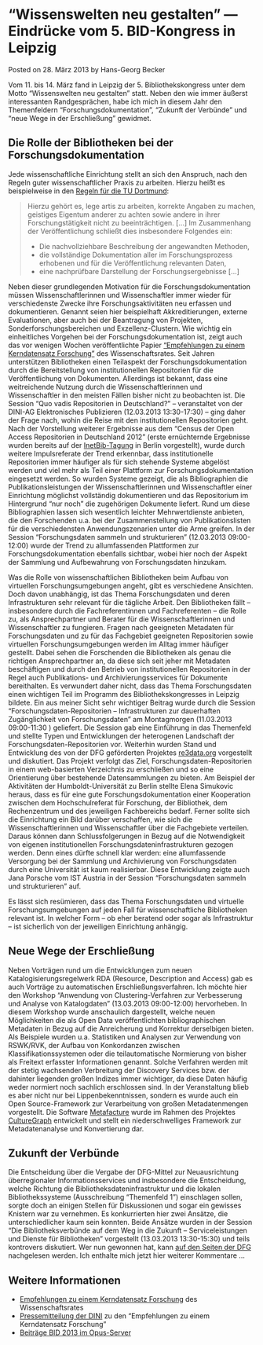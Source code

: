 # “Wissenswelten neu gestalten” — Eindrücke vom 5. BID-Kongress in Leipzig

Posted on 28. März 2013 by Hans-Georg Becker	

Vom 11. bis 14. März fand in Leipzig der 5. Bibliothekskongress unter dem Motto “Wissenswelten neu gestalten” statt. Neben den wie immer äußerst interessanten Randgesprächen, habe ich mich in diesem Jahr den Themenfeldern “Forschungsdokumentation”, “Zukunft der Verbünde” und “neue Wege in der Erschließung” gewidmet.

## Die Rolle der Bibliotheken bei der Forschungsdokumentation

Jede wissenschaftliche Einrichtung stellt an sich den Anspruch, nach den Regeln guter wissenschaftlicher Praxis zu arbeiten. Hierzu heißt es beispielweise in den [Regeln für die TU Dortmund](http://www.tu-dortmund.de/uni/Uni/Organisation/Kommission_gute_wissenschaftliche_Praxis/Regeln_guter_wissenschaftlicher_Praxis_der_TUDO_17_06_09.pdf):

>    Hierzu gehört es, lege artis zu arbeiten, korrekte Angaben zu machen, geistiges Eigentum anderer zu achten sowie andere in ihrer Forschungstätigkeit nicht zu beeinträchtigen. […]
>    Im Zusammenhang der Veröffentlichung schließt dies insbesondere Folgendes ein:
>    * Die nachvollziehbare Beschreibung der angewandten Methoden,
>    * die vollständige Dokumentation aller im Forschungsprozess erhobenen und für die Veröffentlichung relevanten Daten,
>    * eine nachprüfbare Darstellung der Forschungsergebnisse […]

Neben dieser grundlegenden Motivation für die Forschungsdokumentation müssen Wissenschaftlerinnen und Wissenschaftler immer wieder für verschiedenste Zwecke ihre Forschungsaktivitäten neu erfassen und dokumentieren. Genannt seien hier beispielhaft Akkreditierungen, externe Evaluationen, aber auch bei der Beantragung von Projekten, Sonderforschungsbereichen und Exzellenz-Clustern. Wie wichtig ein einheitliches Vorgehen bei der Forschungsdokumentation ist, zeigt auch das vor wenigen Wochen veröffentlichte Papier [“Empfehlungen zu einem
Kerndatensatz Forschung”](http://www.wissenschaftsrat.de/download/archiv/2855-13.pdf) des Wissenschaftsrates.
Seit Jahren unterstützen Bibliotheken einen Teilaspekt der Forschungsdokumentation durch die Bereitstellung von institutionellen Repositorien für die Veröffentlichung von Dokumenten.
Allerdings ist bekannt, dass eine weitreichende Nutzung durch die Wissenschaftlerinnen und Wissenschaftler in den meisten Fällen bisher nicht zu beobachten ist. Die Session “Quo vadis Repositorien in Deutschland?” – veranstaltet von der DINI-AG Elektronisches Publizieren (12.03.2013 13:30-17:30) – ging daher der Frage nach, wohin die Reise mit den institutionellen Repositorien geht.
Nach der Vorstellung weiterer Ergebnisse aus dem “Census der Open Access Repositorien in Deutschland 2012” (erste ernüchternde Ergebnisse wurden bereits auf der [InetBib-Tagung](http://www.ub.tu-dortmund.de/inetbib2013/) in Berlin vorgestellt), wurde durch weitere Impulsreferate der Trend erkennbar, dass institutionelle Repositorien immer häufiger als für sich stehende Systeme abgelöst werden und viel mehr als Teil einer Plattform zur Forschungsdokumentation eingesetzt werden. So wurden Systeme gezeigt, die als Bibliographien die Publikationsleistungen der Wissenschaftlerinnen und Wissenschaftler einer Einrichtung möglichst vollständig dokumentieren und das Repositorium im Hintergrund “nur noch” die zugehörigen Dokumente liefert. Rund um diese Bibliographien lassen sich wesentlich leichter Mehrwertdienste anbieten, die den Forschenden u.a. bei der Zusammenstellung von Publikationslisten für die verschiedensten Anwendungszenarien unter die Arme greifen.
In der Session “Forschungsdaten sammeln und strukturieren” (12.03.2013 09:00-12:00) wurde der Trend zu allumfassenden Plattformen zur Forschungsdokumentation ebenfalls sichtbar, wobei hier noch der Aspekt der Sammlung und Aufbewahrung von Forschungsdaten hinzukam.

Was die Rolle von wissenschaftlichen Bibliotheken beim Aufbau von virtuellen Forschungsumgebungen angeht, gibt es verschiedene Ansichten. Doch davon unabhängig, ist das Thema Forschungsdaten und deren Infrastrukturen sehr relevant für die tägliche Arbeit.
Den Bibliotheken fällt – insbesondere durch die Fachreferentinnen und Fachreferenten – die Rolle zu, als Ansprechpartner und Berater für die Wissenschaftlerinnen und Wissenschaftler zu fungieren. Fragen nach geeigneten Metadaten für Forschungsdaten und zu für das Fachgebiet geeigneten Repositorien sowie virtuellen Forschungsumgebungen werden im Alltag immer häufiger gestellt. Dabei sehen die Forschenden die Bibliotheken als genau die richtigen Ansprechpartner an, da diese sich seit jeher mit Metadaten beschäftigen und durch den Betrieb von institutionellen Repositorien in der Regel auch Publikations- und Archivierungsservices für Dokumente bereithalten.
Es verwundert daher nicht, dass das Thema Forschungsdaten einen wichtigen Teil im Programm des Bibliothekskongresses in Leipzig bildete. Ein aus meiner Sicht sehr wichtiger Beitrag wurde durch die Session “Forschungsdaten-Repositorien – Infrastrukturen zur dauerhaften Zugänglichkeit von Forschungsdaten” am Montagmorgen (11.03.2013 09:00-11:30 ) geliefert.
Die Session gab eine Einführung in das Themenfeld und stellte Typen und Entwicklungen der heterogenen Landschaft der Forschungsdaten-Repositorien vor. Weiterhin wurden Stand und Entwicklung des von der DFG geförderten Projektes [re3data.org](http://www.re3data.org/) vorgestellt und diskutiert. Das Projekt verfolgt das Ziel, Forschungsdaten-Repositorien in einem web-basierten Verzeichnis zu erschließen und so eine Orientierung über bestehende Datensammlungen zu bieten.
Am Beispiel der Aktivitäten der Humboldt-Universität zu Berlin stellte Elena Simukovic heraus, dass es für eine gute Forschungsdokumentation einer Kooperation zwischen dem Hochschulreferat für Forschung, der Bibliothek, dem Rechenzentrum und des jeweiligen Fachbereichs bedarf. Ferner sollte sich die Einrichtung ein Bild darüber verschaffen, wie sich die Wissenschaftlerinnen und Wissenschaftler über die Fachgebiete verteilen. Daraus können dann Schlussfolgerungen in Bezug auf die Notwendigkeit von eigenen institutionellen Forschungsdateninfrastrukturen gezogen werden. Denn eines dürfte schnell klar werden: eine allumfassende Versorgung bei der Sammlung und Archivierung von Forschungsdaten durch eine Universität ist kaum realisierbar. Diese Entwicklung zeigte auch Jana Porsche vom IST Austria in der Session “Forschungsdaten sammeln und strukturieren” auf.

Es lässt sich resümieren, dass das Thema Forschungsdaten und virtuelle Forschungsumgebungen auf jeden Fall für wissenschaftliche Bibliotheken relevant ist. In welcher Form – ob eher beratend oder sogar als Infrastruktur – ist sicherlich von der jeweiligen Einrichtung anhängig.

## Neue Wege der Erschließung

Neben Vorträgen rund um die Entwicklungen zum neuen Katalogisierungsregelwerk RDA (Resource, Description and Access) gab es auch Vorträge zu automatischen Erschließungsverfahren. Ich möchte hier den Workshop “Anwendung von Clustering-Verfahren zur Verbesserung und Analyse von Katalogdaten” (13.03.2013 09:00-12:00) hervorheben. In diesem Workshop wurde anschaulich dargestellt, welche neuen Möglichkeiten die als Open Data veröffentlichten bibliographischen Metadaten in Bezug auf die Anreicherung und Korrektur derselbigen bieten. Als Beispiele wurden u.a. Statistiken und Analysen zur Verwendung von RSWK/RVK, der Aufbau von Konkordanzen zwischen Klassifikationssystemen oder die teilautomatische Normierung von bisher als Freitext erfasster Informationen genannt. Solche Verfahren werden mit der stetig wachsenden Verbreitung der Discovery Services bzw. der dahinter liegenden großen Indizes immer wichtiger, da diese Daten häufig weder normiert noch sachlich erschlossen sind.
In der Veranstaltung blieb es aber nicht nur bei Lippenbekenntnissen, sondern es wurde auch ein Open Source-Framework zur Verarbeitung von großen Metadatenmengen vorgestellt. Die Software [Metafacture](https://github.com/metafacture) wurde im Rahmen des Projektes [CultureGraph](https://www.culturegraph.org/) entwickelt und stellt ein niederschwelliges Framework zur Metadatenanalyse und Konvertierung dar.

## Zukunft der Verbünde

Die Entscheidung über die Vergabe der DFG-Mittel zur Neuausrichtung überregionaler Informationsservices und insbesondere die Entscheidung, welche Richtung die Bibliotheksdateninfrastruktur und die lokalen Bibliothekssysteme (Ausschreibung “Themenfeld 1”) einschlagen sollen, sorgte doch an einigen Stellen für Diskussionen und sogar ein gewisses Knistern war zu vernehmen. Es konkurrierten hier zwei Ansätze, die unterschiedlicher kaum sein konnten. Beide Ansätze wurden in der Session “Die Bibliotheksverbünde auf dem Weg in die Zukunft – Serviceleistungen und Dienste für Bibliotheken” vorgestellt (13.03.2013 13:30-15:30) und teils kontrovers diskutiert.
Wer nun gewonnen hat, kann [auf den Seiten der DFG](http://dfg.de/foerderung/info_wissenschaft/allgemeine_informationen/info_wissenschaft_13_11/index.html) nachgelesen werden. Ich enthalte mich jetzt hier weiterer Kommentare …

## Weitere Informationen

* [Empfehlungen zu einem Kerndatensatz Forschung](http://www.wissenschaftsrat.de/download/archiv/2855-13.pdf) des Wissenschaftsrates
* [Pressemitteilung der DINI](http://www.dini.de/service/nachrichten/nachricht/x//forschungsdokumentation_s/) zu den “Empfehlungen zu einem Kerndatensatz Forschung”
* [Beiträge BID 2013 im Opus-Server](http://www.bib-info.de/verband/publikationen/opus/leipzig-2013/vortraege-nach-themenfeldern/elektronische-publikationen-und-forschungsdaten-elektronisches-publizieren.html)
